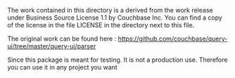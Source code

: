 The work contained in this directory is a derived from the work release under Business Source License 1.1 by Couchbase Inc. 
You can find a copy of the license in the file LICENSE in the directory next to this file.

The original work can be found here : https://github.com/couchbase/query-ui/tree/master/query-ui/parser

Since this package is meant for testing. It is not a production use.
Therefore you can use it in any project you want